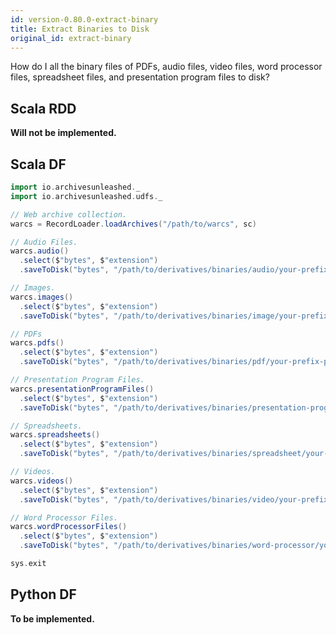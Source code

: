 ```yaml
---
id: version-0.80.0-extract-binary
title: Extract Binaries to Disk
original_id: extract-binary
---
```


How do I all the binary files of PDFs, audio files, video files, word processor
files, spreadsheet files, and presentation program files to disk?

## Scala RDD

**Will not be implemented.**

## Scala DF

```scala
import io.archivesunleashed._
import io.archivesunleashed.udfs._

// Web archive collection.
warcs = RecordLoader.loadArchives("/path/to/warcs", sc)

// Audio Files.
warcs.audio()
  .select($"bytes", $"extension")
  .saveToDisk("bytes", "/path/to/derivatives/binaries/audio/your-prefix-audio", "extension")

// Images.
warcs.images()
  .select($"bytes", $"extension")
  .saveToDisk("bytes", "/path/to/derivatives/binaries/image/your-prefix-image", "extension")

// PDFs
warcs.pdfs()
  .select($"bytes", $"extension")
  .saveToDisk("bytes", "/path/to/derivatives/binaries/pdf/your-prefix-pdf", "extension")

// Presentation Program Files.
warcs.presentationProgramFiles()
  .select($"bytes", $"extension")
  .saveToDisk("bytes", "/path/to/derivatives/binaries/presentation-program/your-prefix-presentation-program", "extension")

// Spreadsheets.
warcs.spreadsheets()
  .select($"bytes", $"extension")
  .saveToDisk("bytes", "/path/to/derivatives/binaries/spreadsheet/your-prefix-spreadsheet", "extension")

// Videos.
warcs.videos()
  .select($"bytes", $"extension")
  .saveToDisk("bytes", "/path/to/derivatives/binaries/video/your-prefix-video", "extension")

// Word Processor Files.
warcs.wordProcessorFiles()
  .select($"bytes", $"extension")
  .saveToDisk("bytes", "/path/to/derivatives/binaries/word-processor/your-prefix-word-processor", "extension")

sys.exit
```

## Python DF

**To be implemented.**
